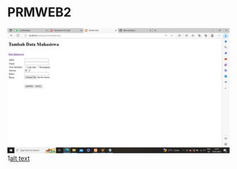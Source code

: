 # PRMWEB2
![alt text](https://github.com/Sutiaayu30/PRMWEB2/blob/main/2023-07-19%20(4).png?raw=true)
1[alt text](https://github.com/Sutiaayu30/PRMWEB2/blob/main/2023-07-19%20(5).png?raw=true)
